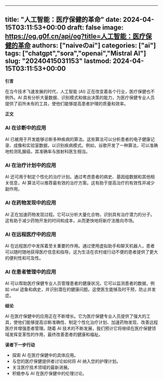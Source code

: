 
---
title: "人工智能：医疗保健的革命"
date: 2024-04-15T03:11:53+00:00
draft: false
image: https://og.g0f.cn/api/og?title=人工智能：医疗保健的革命
authors: ["naiveのai"]
categories: ["ai"]
tags: ["chatgpt","sora","openai","Mistral AI"]
slug: "20240415031153"
lastmod: 2024-04-15T03:11:53+00:00
---
**引言**

在当今技术飞速发展的时代，人工智能 (AI) 正在改变着各个行业，医疗保健也不例外。AI 具有分析大量数据、识别模式和做出决策的能力，为医疗保健专业人员提供了前所未有的工具，使他们能够提高患者护理的质量和效率。

**正文**

### AI 在诊断中的应用

AI 已被用于开发能够诊断多种疾病的算法。这些算法可以分析患者的电子健康记录、成像和实验室数据，以识别疾病模式。例如，谷歌开发了一种算法，可以准确地检测乳腺癌，其准确率与放射科医生相当。

### AI 在治疗计划中的应用

AI 还可用于制定个性化的治疗计划。通过考虑患者的病史、基因组数据和其他相关信息，AI 算法可以推荐最有效的治疗方案。这有助于提高治疗的有效性并减少副作用。

### AI 在药物发现中的应用

AI 正在加速药物发现过程。它可以分析大量化合物，识别具有治疗潜力的分子。这有助于减少药物开发的时间和成本，从而更快地将新疗法推向市场。

### AI 在远程医疗中的应用

AI 在远程医疗中发挥着至关重要的作用。通过使用虚拟助手和聊天机器人，患者可以随时随地获得医疗信息和指导。这为生活在农村或行动不便的患者提供了更大的便利性和可及性。

### AI 在患者管理中的应用

AI 可以帮助医疗保健专业人员管理患者的健康状况。它可以监测患者的数据，例如 vital 迹象和病史，并识别潜在的健康问题。这使医生能够及时干预，防止并发症。

**结论**

AI 在医疗保健中的应用正在不断增长。它为医疗保健专业人员提供了强大的工具，使他们能够提高诊断准确性、制定个性化治疗计划、加速药物发现、改善远程医疗并增强患者管理。随着 AI 技术的不断发展，我们预计它将继续在医疗保健领域发挥变革性的作用，最终改善患者的健康和福祉。

**读者下一步行动**

* 探索 AI 在医疗保健中的具体应用。
* 与您的医疗保健提供者讨论如何将 AI 纳入您的护理计划。
* 关注医疗技术领域的最新进展。
* 积极参与 AI 在医疗保健中的伦理讨论。